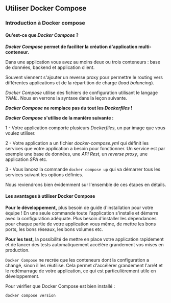 ## Utiliser Docker Compose

### Introduction à Docker compose

#### Qu'est-ce que *Docker Compose* ?

***Docker Compose* permet de faciliter la création d'application multi-conteneur.**

Dans une application vous avez au moins deux ou trois conteneurs : base de données, backend et application client.

Souvent viennent s'ajouter un reverse proxy pour permettre le routing vers différentes applications et de la répartition de charge (*load balancing*).

*Docker Compose* utilise des fichiers de configuration utilisant le langage *YAML*. Nous en verrons la syntaxe dans la leçon suivante.

***Docker Compose* ne remplace pas du tout les *Dockerfiles* !**

***Docker Compose* s'utilise de la manière suivante :**

1 - Votre application comporte plusieurs *Dockerfiles*, un par image que vous voulez utiliser.

2 - Votre application a un fichier *docker-compose.yml* qui définit les services que votre application a besoin pour fonctionner. Un service est par exemple une base de données, une *API Rest*, un *reverse proxy*, une application *SPA* etc.

3 - Vous lancez la commande `docker compose up` qui va démarrer tous les services suivant les options définies.

Nous reviendrons bien évidemment sur l'ensemble de ces étapes en détails.

#### Les avantages à utiliser Docker Compose

**Pour le développement,** plus besoin de guide d'installation pour votre équipe ! En une seule commande toute l'application s'installe et démarre avec la configuration adéquate. Plus besoin d'installer les dépendances pour chaque partie de votre application vous même, de mettre les bons ports, les bons réseaux, les bons volumes etc.

**Pour les test,** la possibilité de mettre en place votre application rapidement et de lancer des tests automatiquement accélère grandement vos mises en production.

`Docker Compose` ne recrée que les conteneurs dont la configuration a changé, sinon il les réutilise. Cela permet d'accélérer grandement l'arrêt et le redémarrage de votre application, ce qui est particulièrement utile en développement.

Pour vérifier que Docker Compose est bien installé :

```sh
docker compose version
```
